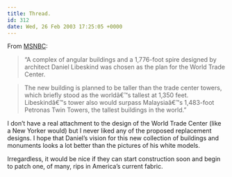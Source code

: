 ```yaml
---
title: Thread.
id: 312
date: Wed, 26 Feb 2003 17:25:05 +0000
---
```


From [<span class="caps">MSNBC</span>](http://www.msnbc.com/news/877972.asp):



> “A complex of angular buildings and a 1,776-foot spire designed by architect Daniel Libeskind was chosen as the plan for the World Trade Center.  

>  The new building is planned to be taller than the trade center towers, which briefly stood as the worldâ€™s tallest at 1,350 feet. Libeskindâ€™s tower also would surpass Malaysiaâ€™s 1,483-foot Petronas Twin Towers, the tallest buildings in the world.”



I don’t have a real attachment to the design of the World Trade Center (like a New Yorker would) but I never liked any of the proposed replacement designs. I hope that Daniel’s vision for this new collection of buildings and monuments looks a lot better than the pictures of his white models.  

Irregardless, it would be nice if they can start construction soon and begin to patch one, of many, rips in America’s current fabric.





